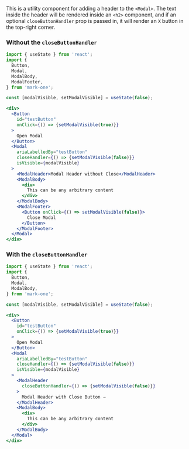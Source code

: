 This is a utility component for adding a header to the `<Modal>`. The text inside the header will be rendered inside an `<h2>` component, and if an optional `closeButtonHandler` prop is passed in, it will render an `X` button in the top-right corner.

### Without the `closeButtonHandler`

```jsx
import { useState } from 'react';
import {
  Button,
  Modal,
  ModalBody,
  ModalFooter,
} from 'mark-one';

const [modalVisible, setModalVisible] = useState(false);

<div>
  <Button
    id="testButton"
    onClick={() => {setModalVisible(true)}}
  >
    Open Modal
  </Button>
  <Modal
    ariaLabelledBy="testButton"
    closeHandler={() => {setModalVisible(false)}}
    isVisible={modalVisible}
  >
    <ModalHeader>Modal Header without Close</ModalHeader>
    <ModalBody>
      <div>
        This can be any arbitrary content
      </div>
    </ModalBody>
    <ModalFooter>
      <Button onClick={() => setModalVisible(false)}>
        Close Modal
      </Button>
    </ModalFooter>
  </Modal>
</div>
```

### With the `closeButtonHandler`

```jsx
import { useState } from 'react';
import {
  Button,
  Modal,
  ModalBody,
} from 'mark-one';

const [modalVisible, setModalVisible] = useState(false);

<div>
  <Button
    id="testButton"
    onClick={() => {setModalVisible(true)}}
  >
    Open Modal
  </Button>
  <Modal
    ariaLabelledBy="testButton"
    closeHandler={() => {setModalVisible(false)}}
    isVisible={modalVisible}
  >
    <ModalHeader
      closeButtonHandler={() => {setModalVisible(false)}}
    >
      Modal Header with Close Button →
    </ModalHeader>
    <ModalBody>
      <div>
        This can be any arbitrary content
      </div>
    </ModalBody>
  </Modal>
</div>
```
